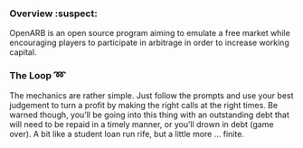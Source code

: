 ### Overview :suspect:
OpenARB is an open source program aiming to emulate a free market while encouraging players to participate in arbitrage in order to increase working capital.

### The Loop :loop:
The mechanics are rather simple. Just follow the prompts and use your best judgement to turn a profit by making the right calls at the right times. Be warned though, you’ll be going into this thing with an outstanding debt that will need to be repaid in a timely manner, or you’ll drown in debt (game over). A bit like a student loan run rife, but a little more … finite.
